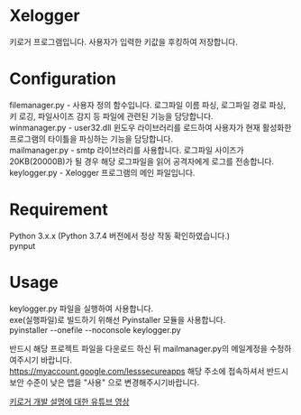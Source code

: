 # Xelogger
키로거 프로그램입니다. 사용자가 입력한 키값을 후킹하여 저장합니다.  

# Configuration
filemanager.py - 사용자 정의 함수입니다. 로그파일 이름 파싱, 로그파일 경로 파싱, 키 로깅, 파일사이즈 감지 등 파일에 관련된 기능을 담당합니다.  
winmanager.py - user32.dll 윈도우 라이브러리를 로드하여 사용자가 현재 활성화한 프로그램의 타이틀을 파싱하는 기능을 담당합니다.  
mailmanager.py - smtp 라이브러리를 사용합니다. 로그파일 사이즈가 20KB(20000B)가 될 경우 해당 로그파일을 읽어 공격자에게 로그를 전송합니다.
keylogger.py - Xelogger 프로그램의 메인 파일입니다.

# Requirement
Python 3.x.x (Python 3.7.4 버전에서 정상 작동 확인하였습니다.)  
pynput

# Usage
keylogger.py 파일을 실행하여 사용합니다.  
exe(실행파일)로 빌드하기 위해선 Pyinstaller 모듈을 사용합니다.  
pyinstaller --onefile --noconsole keylogger.py  

반드시 해당 프로젝트 파일을 다운로드 하신 뒤 mailmanager.py의 메일계정을 수정하여주시기 바랍니다.  
https://myaccount.google.com/lesssecureapps 해당 주소에 접속하셔서 반드시 보안 수준이 낮은 앱을 "사용" 으로 변경해주시기바랍니다.  

[키로거 개발 설명에 대한 유튜브 영상](http://www.youtube.com/watch?v=BkMtK-cyyEE)
